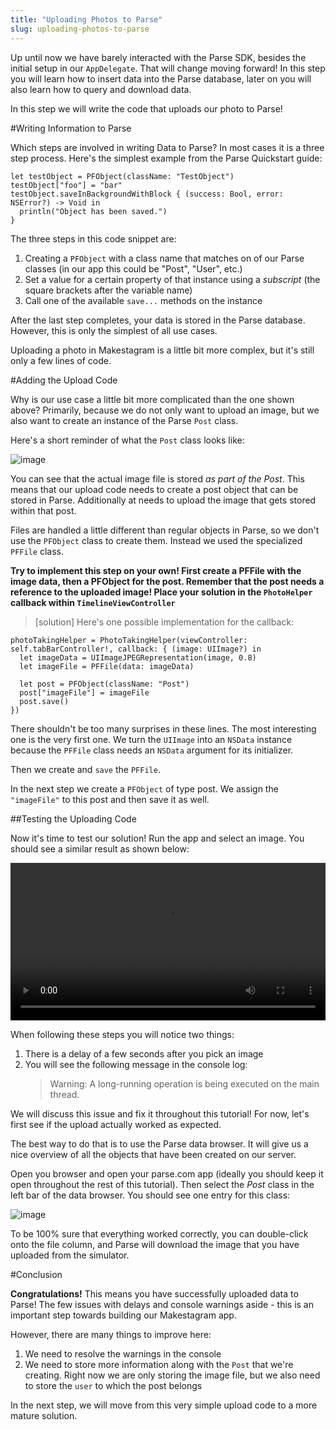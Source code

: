 ```yaml
---
title: "Uploading Photos to Parse"
slug: uploading-photos-to-parse
---
```


Up until now we have barely interacted with the Parse SDK, besides the initial setup in our `AppDelegate`. That will change moving forward! In this step you will learn how to insert data into the Parse database, later on you will also learn how to query and download data.

In this step we will write the code that uploads our photo to Parse!

#Writing Information to Parse

Which steps are involved in writing Data to Parse? In most cases it is a three step process. Here's the simplest example from the Parse Quickstart guide:

    let testObject = PFObject(className: "TestObject")
    testObject["foo"] = "bar"
    testObject.saveInBackgroundWithBlock { (success: Bool, error: NSError?) -> Void in
      println("Object has been saved.")
    }

The three steps in this code snippet are:

1. Creating a `PFObject` with a class name that matches on of our Parse classes (in our app this could be "Post", "User", etc.)
2. Set a value for a certain property of that instance using a *subscript* (the square brackets after the variable name)
3. Call one of the available `save...` methods on the instance

After the last step completes, your data is stored in the Parse database. However, this is only the simplest of all use cases.

Uploading a photo in Makestagram is a little bit more complex, but it's still only a few lines of code.

#Adding the Upload Code

Why is our use case a little bit more complicated than the one shown above? Primarily, because we do not only want to upload an image, but we also want to create an instance of the Parse `Post` class.

Here's a short reminder of what the `Post` class looks like:

![image](post_model.png)

You can see that the actual image file is stored _as part of the Post_. This means that our upload code needs to create a post object that can be stored in Parse. Additionally at needs to upload the image that gets stored within that post.

Files are handled a little different than regular objects in Parse, so we don't use the `PFObject` class to create them. Instead we used the specialized `PFFile` class.

**Try to implement this step on your own! First create a PFFile with the image data, then a PFObject for the post. Remember that the post needs a reference to the uploaded image! Place your solution in the `PhotoHelper` callback within `TimelineViewController`**

> [solution]
Here's one possible implementation for the callback:
>
    photoTakingHelper = PhotoTakingHelper(viewController: self.tabBarController!, callback: { (image: UIImage?) in
      let imageData = UIImageJPEGRepresentation(image, 0.8)
      let imageFile = PFFile(data: imageData)
>
      let post = PFObject(className: "Post")
      post["imageFile"] = imageFile
      post.save()
    })

There shouldn't be too many surprises in these lines. The most interesting one is the very first one. We turn the `UIImage` into an `NSData` instance because the `PFFile` class needs an `NSData` argument for its initializer.

Then we create and `save` the `PFFile`.

In the next step we create a `PFObject` of type post. We assign the `"imageFile"` to this post and then save it as well.

##Testing the Uploading Code

Now it's time to test our solution! Run the app and select an image. You should see a similar result as shown below:

<video width="100%" controls>
  <source src="https://s3.amazonaws.com/mgwu-misc/SA2015/PhotoUpload_Working_small.mov" type="video/mp4">
</video>

When following these steps you will notice two things:

1. There is a delay of a few seconds after you pick an image
2. You will see the following message in the console log:
   > Warning: A long-running operation is being executed on the main thread.

We will discuss this issue and fix it throughout this tutorial! For now, let's first see if the upload actually worked as expected.

The best way to do that is to use the Parse data browser. It will give us a nice overview of all the objects that have been created on our server.

Open you browser and open your parse.com app (ideally you should keep it open throughout the rest of this tutorial). Then select the _Post_ class in the left bar of the data browser. You should see one entry for this class:

![image](uploaded_post.png)

To be 100% sure that everything worked correctly, you can double-click onto the file column, and Parse will download the image that you have uploaded from the simulator.

#Conclusion

**Congratulations!** This means you have successfully uploaded data to Parse! The few issues with delays and console warnings aside - this is an important step towards building our Makestagram app.

However, there are many things to improve here:

1. We need to resolve the warnings in the console
2. We need to store more information along with the `Post` that we're creating. Right now we are only storing the image file, but we also need to store the `user` to which the post belongs

In the next step, we will move from this very simple upload code to a more mature solution.
